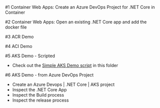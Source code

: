 #1 Container Web Apps: Create an Azure DevOps Project for .NET Core in Container

#2 Container Web Apps: Open an existing .NET Core app and add the docker file

#3 ACR Demo

#4 ACI Demo

#5 AKS Demo - Scripted

- Check out the [Simple AKS Demo script](./aks-simple.md) in this folder

#6 AKS Demo - from Azure DevOps Project
- Create an Azure Devops | .NET Core | AKS project
- Inspect the .NET Core App
- Inspect the Build process
- Inspect the release process
